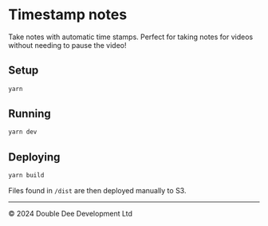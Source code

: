 # Timestamp notes

Take notes with automatic time stamps. Perfect for taking notes for videos without needing to pause the video!

## Setup

```sh
yarn
```

## Running

```sh
yarn dev
```

## Deploying

```sh
yarn build
```

Files found in `/dist` are then deployed manually to S3.

---

©️ 2024 Double Dee Development Ltd
